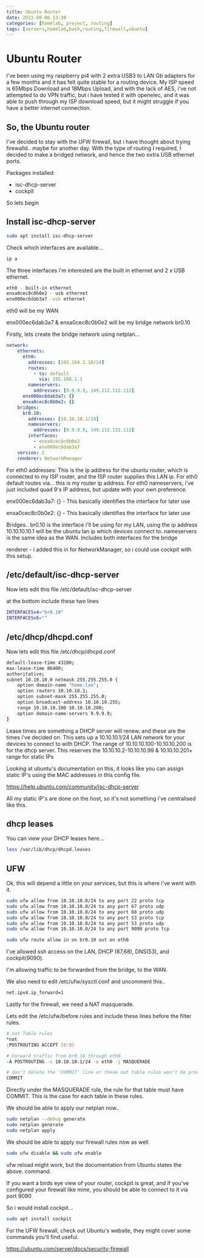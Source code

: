 ```yaml
---
title: Ubuntu Router
date: 2022-08-06 13:30
categories: [homelab, project, routing]
tags: [servers,homelab,bash,routing,firewall,ubuntu]
---
```


# Ubuntu Router

I've been using my raspberry pi4 with 2 extra USB3 to LAN Gb adapters for a few months and it has felt quite stable for a routing device. My ISP speed is 65Mbps Download and 18Mbps Upload, and with the lack of AES, i've not attempted to do VPN traffic, but i have tested it with openelec, and it was able to push through my ISP download speed, but it might struggle if you have a better internet connection.

## So, the Ubuntu router

I've decided to stay with the UFW firewall, but i have thought about trying firewalld.. maybe for another day. With the type of routing I required, I decided to make a bridged network, and hence the two extra USB ethernet ports.

Packages installed: 
* isc-dhcp-server
* cockpit
  
So lets begin

## Install isc-dhcp-server

```bash
sudo apt install isc-dhcp-server
```

Check which interfaces are available...

```bash
ip a
```

The three interfaces i'm interested are the built in ethernet and 2 x USB ethernet.

```bash
eth0 - built-in ethernet
enxa0cec8c0b0e2 - usb ethernet
enx000ec6dab3a7 -usb ethernet
```
eth0 will be my WAN

enx000ec6dab3a7 & enxa0cec8c0b0e2 will be my bridge network br0.10

Firstly, lets create the bridge network using netplan...

```yaml
network:
    ethernets:
      eth0:
        addresses: [192.168.1.10/24]
        routes:
          - to: default
            via: 192.168.1.1
        nameservers: 
          addresses: [9.9.9.9, 149.112.112.112]
      enx000ec6dab3a7: {}
      enxa0cec8c0b0e2: {}
    bridges:
      br0.10:
        addresses: [10.10.10.1/24]
        nameservers:
          addresses: [9.9.9.9, 149.112.112.112]
        interfaces:
          - enxa0cec8c0b0e2
          - enx000ec6dab3a7
    version: 2
    renderer: NetworkManager
```
For eth0 addresses: This is the ip address for the ubuntu router, which is connected to my ISP router, and the ISP router supplies this LAN ip.
For eth0 default routes via... this is my router ip address.
For eth0 nameservers, i've just included quad 9's IP address, but update with your own preference.

enx000ec6dab3a7: {} - This basically identifies the interface for later use

enxa0cec8c0b0e2: {} - This basically identifies the interface for later use

Bridges..
br0.10 is the interface i'll be using for my LAN, using the ip address 10.10.10.10.1 will be the ubuntu lan ip which devices connect to.
nameservers is the same idea as the WAN.
Includes both interfaces for the bridge

renderer - i added this in for NetworkManager, so i could use cockpit with this setup.

## /etc/default/isc-dhcp-server

Now lets edit this file /etc/default/isc-dhcp-server

at the bottom include these two lines

```bash
INTERFACESv4="br0.10"
INTERFACESv6=""
```

## /etc/dhcp/dhcpd.conf

Now lets edit this file /etc/dhcp/dhcpd.conf

```bash
default-lease-time 43200;
max-lease-time 86400;
authoritative;
subnet 10.10.10.0 netmask 255.255.255.0 {
    option domain-name "home.lan";
    option routers 10.10.10.1;
    option subnet-mask 255.255.255.0;
    option broadcast-address 10.10.10.255;
    range 10.10.10.100 10.10.10.200;
    option domain-name-servers 9.9.9.9;
}
```
Lease times are something a DHCP server will renew, and these are the times i've decided on.
This sets up a 10.10.10.1/24 LAN network for your devices to connect to with DHCP.
The range of 10.10.10.100-10.10.10.200 is for the dhcp server. This reserves the 10.10.10.2-10.10.10.99 & 10.10.10.201+ range for static IPs

Looking at ubuntu's documentation on this, it looks like you can assign static IP's using the MAC addresses in this config file.

https://help.ubuntu.com/community/isc-dhcp-server

All my static IP's are done on the host, so it's not something i've centralised like this.

## dhcp leases

You can view your DHCP leases here...

```bash
less /var/lib/dhcp/dhcpd.leases
```

## UFW

Ok, this will depend a little on your services, but this is where i've went with it.

```bash
sudo ufw allow from 10.10.10.0/24 to any port 22 proto tcp
sudo ufw allow from 10.10.10.0/24 to any port 67 proto udp
sudo ufw allow from 10.10.10.0/24 to any port 68 proto udp
sudo ufw allow from 10.10.10.0/24 to any port 53 proto tcp
sudo ufw allow from 10.10.10.0/24 to any port 53 proto udp
sudo ufw allow from 10.10.10.0/24 to any port 9090 proto tcp

sudo ufw route allow in on br0.10 out on eth0

```
I've allowed ssh access on the LAN, DHCP (67,68), DNS(53), and cockpit(9090).

I'm allowing traffic to be forwarded from the bridge, to the WAN.

We also need to edit /etc/ufw/sysctl.conf and uncomment this..

```bash
net.ipv4.ip_forward=1
```

Lastly for the firewall, we need a NAT masquerade.

Lets edit the /etc/ufw/before.rules and include these lines before the filter rules.

```bash
# nat Table rules
*nat
:POSTROUTING ACCEPT [0:0]

# Forward traffic from br0.10 through eth0.
-A POSTROUTING -s 10.10.10.1/24 -o eth0 -j MASQUERADE

# don't delete the 'COMMIT' line or these nat table rules won't be processed
COMMIT
```

Directly under the MASQUERADE rule, the rule for that table must have COMMIT. This is the case for each table in these rules.

We should be able to apply our netplan now..

```bash
sudo netplan --debug generate
sudo netplan generate
sudo netplan apply
```

We should be able to apply our firewall rules now as well

```bash
sudo ufw disable && sudo ufw enable
```

ufw reload might work, but the documentation from Ubuntu states the above. command.

If you want a birds eye view of your router, cockpit is great, and if you've configured your firewall like mine, you should be able to connect to it via port 9090

So i would install cockpit...

```bash
sudo apt install cockpit
```

For the UFW firewall, check out Ubuntu's website, they might cover some commands you'll find useful.

https://ubuntu.com/server/docs/security-firewall